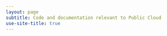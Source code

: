 ```yaml
---
layout: page
subtitle: Code and documentation relevant to Public Cloud
use-site-title: true
---
```


